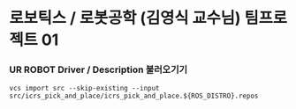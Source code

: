 # 로보틱스 / 로봇공학 (김영식 교수님) 팀프로젝트 01

### UR ROBOT Driver / Description 불러오기기

    vcs import src --skip-existing --input src/icrs_pick_and_place/icrs_pick_and_place.${ROS_DISTRO}.repos

